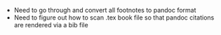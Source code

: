 - Need to go through and convert all footnotes to pandoc format
- Need to figure out how to scan .tex book file so that pandoc citations are rendered via a bib file
